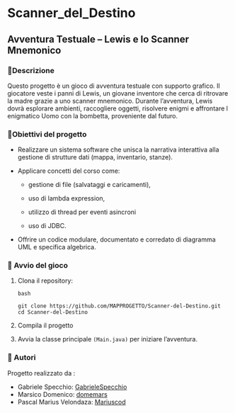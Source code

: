 # Scanner_del_Destino

## Avventura Testuale – Lewis e lo Scanner Mnemonico
### 📖Descrizione
Questo progetto è un gioco di avventura testuale con supporto grafico.
Il giocatore veste i panni di Lewis, un giovane inventore che cerca di ritrovare la madre grazie a uno scanner mnemonico. Durante l’avventura, Lewis dovrà esplorare ambienti, raccogliere oggetti, risolvere enigmi e affrontare l enigmatico Uomo con la bombetta, proveniente dal futuro.
### 🎯Obiettivi del progetto
* Realizzare un sistema software che unisca la narrativa interattiva alla gestione di strutture dati (mappa, inventario, stanze).

* Applicare concetti del corso come:

  - gestione di file (salvataggi e caricamenti),

  - uso di lambda expression,

  - utilizzo di thread per eventi asincroni
    
  - uso di JDBC.

* Offrire un codice modulare, documentato e corredato di diagramma UML e specifica algebrica.
### 🚀 Avvio del gioco
1. Clona il repository:

   ```
   bash
   
   git clone https://github.com/MAPPROGETTO/Scanner-del-Destino.git
   cd Scanner-del-Destino
   ```
3. Compila il progetto
4. Avvia la classe principale `(Main.java)` per iniziare l’avventura.
### 👥 Autori
Progetto realizzato da :
  - Gabriele Specchio: [GabrieleSpecchio](https://github.com/GabrieleSpecchio)
  - Marsico Domenico: [domemars](https://github.com/domemars)
  -	Pascal Marius Velondaza: [Mariuscod](https://github.com/Mariuscod)


